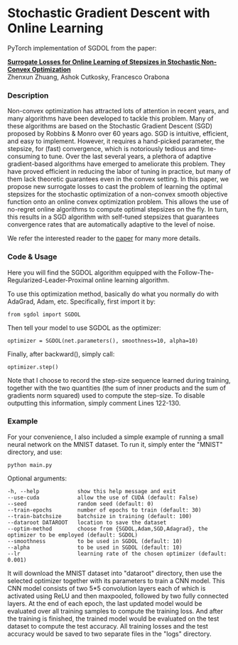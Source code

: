 # Stochastic Gradient Descent with Online Learning
PyTorch implementation of SGDOL from the paper:

**[Surrogate Losses for Online Learning of Stepsizes in Stochastic Non-Convex Optimization](https://arxiv.org/abs/1901.09068)**  
Zhenxun Zhuang, Ashok Cutkosky, Francesco Orabona

### Description
Non-convex optimization has attracted lots of attention in recent years, and many algorithms have been developed to tackle this problem. Many of these algorithms are based on the Stochastic Gradient Descent (SGD) proposed by Robbins & Monro over 60 years ago. SGD is intuitive, efficient, and easy to implement. However, it requires a hand-picked parameter, the stepsize, for (fast) convergence, which is notoriously tedious and time-consuming to tune. Over the last several years, a plethora of adaptive gradient-based algorithms have emerged to ameliorate this problem. They have proved efficient in reducing the labor of tuning in practice, but many of them lack theoretic guarantees even in the convex setting. In this paper, we propose new surrogate losses to cast the problem of learning the optimal stepsizes for the stochastic optimization of a non-convex smooth objective function onto an online convex optimization problem. This allows the use of no-regret online algorithms to compute optimal stepsizes on the fly. In turn, this results in a SGD algorithm with self-tuned stepsizes that guarantees convergence rates that are automatically adaptive to the level of noise. 

We refer the interested reader to the [paper](https://arxiv.org/abs/1901.09068) for many more details.

### Code & Usage

Here you will find the SGDOL algorithm equipped with the Follow-The-Regularized-Leader-Proximal online learning algorithm.   

To use this optimization method, basically do what you normally do with AdaGrad, Adam, etc. Specifically, first import it by:

```
from sgdol import SGDOL
```

Then tell your model to use SGDOL as the optimizer:

```
optimizer = SGDOL(net.parameters(), smoothness=10, alpha=10)
```

Finally, after backward(), simply call:

```
optimizer.step()
```

Note that I choose to record the step-size sequence learned during training, together with the two quantities (the sum of inner products and the sum of gradients norm squared) used to compute the step-size. To disable outputting this information, simply comment Lines 122-130.

### Example
For your convenience, I also included a simple example of running a small neural network on the MNIST dataset. To run it, simply enter the "MNIST" directory, and use:

```
python main.py
```

Optional arguments:

```
-h, --help            show this help message and exit
--use-cuda            allow the use of CUDA (default: False)
--seed                random seed (default: 0)
--train-epochs        number of epochs to train (default: 30)
--train-batchsize     batchsize in training (default: 100)
--dataroot DATAROOT   location to save the dataset
--optim-method        choose from {SGDOL,Adam,SGD,Adagrad}, the optimizer to be employed (default: SGDOL)
--smoothness          to be used in SGDOL (default: 10)
--alpha               to be used in SGDOL (default: 10)
--lr                  learning rate of the chosen optimizer (default: 0.001)
```

It will download the MNIST dataset into "dataroot" directory, then use the selected optimizer together with its parameters to train a CNN model. This CNN model consists of two 5*5 convolution layers each of which is activated using ReLU and then maxpooled, followed by two fully connected layers. At the end of each epoch, the last updated model would be evaluated over all training samples to compute the training loss. And after the training is finished, the trained model would be evaluated on the test dataset to compute the test accuracy. All training losses and the test accuracy would be saved to two separate files in the "logs" directory. 
